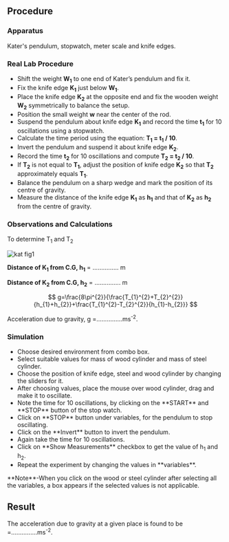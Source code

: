 ## Procedure

### Apparatus

Kater's pendulum, stopwatch, meter scale and knife edges.

### Real Lab Procedure
<ul>
  <li>Shift the weight <strong>W<sub>1</sub></strong> to one end of Kater’s pendulum and fix it.</li>
  <li>Fix the knife edge <strong>K<sub>1</sub></strong> just below <strong>W<sub>1</sub></strong>.</li>
  <li>Place the knife edge <strong>K<sub>2</sub></strong> at the opposite end and fix the wooden weight <strong>W<sub>2</sub></strong> symmetrically to balance the setup.</li>
  <li>Position the small weight <strong>w</strong> near the center of the rod.</li>
  <li>Suspend the pendulum about knife edge <strong>K<sub>1</sub></strong> and record the time <strong>t<sub>1</sub></strong> for 10 oscillations using a stopwatch.</li>
  <li>Calculate the time period using the equation: <strong>T<sub>1</sub> = t<sub>1</sub> / 10</strong>.</li>
  <li>Invert the pendulum and suspend it about knife edge <strong>K<sub>2</sub></strong>.</li>
  <li>Record the time <strong>t<sub>2</sub></strong> for 10 oscillations and compute <strong>T<sub>2</sub> = t<sub>2</sub> / 10</strong>.</li>
   <li>If <strong>T<sub>2</sub></strong> is not equal to <strong>T<sub>1</sub></strong>, adjust the position of knife edge <strong>K<sub>2</sub></strong> so that <strong>T<sub>2</sub></strong> approximately equals <strong>T<sub>1</sub></strong>.</li>
  <li>Balance the pendulum on a sharp wedge and mark the position of its centre of gravity.</li>
  <li>Measure the distance of the knife edge <strong>K<sub>1</sub></strong> as <strong>h<sub>1</sub></strong> and that of <strong>K<sub>2</sub></strong> as <strong>h<sub>2</sub></strong> from the centre of gravity.</li>
</ul>


### Observations and Calculations

To determine T<sub>1</sub> and T<sub>2</sub>



![kat fig1](https://github.com/user-attachments/assets/bf7417e6-473b-4fc4-85fa-4ea082b0eb21)

<p><strong>Distance of K<sub>1</sub> from C.G, h<sub>1</sub></strong> = ............... m</p>
<p><strong>Distance of K<sub>2</sub> from C.G, h<sub>2</sub></strong> = ............... m</p>


$$ g=\frac{8\pi^{2}}{\frac{T_{1}^{2}+T_{2}^{2}}{h_{1}+h_{2}}+\frac{T_{1}^{2}-T_{2}^{2}}{h_{1}-h_{2}}} $$




Acceleration due to gravity, g =...............ms<sup>-2</sup>.



### Simulation
<ul>
<li>Choose desired environment from combo box.</li>
<li>Select suitable values for mass of wood cylinder and mass of steel cylinder.</li>
<li>Choose the position of knife edge, steel and wood cylinder by changing the sliders for it.</li>
<li>After choosing values, place the mouse over wood cylinder, drag and make it to oscillate.</li>
<li>Note the time for 10 oscillations, by clicking on the **START** and **STOP** button of the stop watch. </li>
<li>Click on **STOP**  button under variables, for the pendulum to stop oscillating.</li>
<li>Click on the **Invert** button to invert the pendulum.</li>
<li>Again take the time for 10 oscillations.</li>
<li>Click on **Show Measurements** checkbox to get the value of h<sub>1</sub> and h<sub>2</sub>.</li>
<li>Repeat the experiment by changing the values in **variables**. </li>
</ul>
**Note**-When you click on the wood or steel cylinder after selecting all the variables, a box appears if the selected values is not  applicable.

## Result
The acceleration due to gravity at a given place is found to be =...............ms<sup>-2</sup>.
